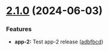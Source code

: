 # [2.1.0](https://github.com/Piwero/sandbox-github-actions/compare/app-2-v2.0.0...app-2-v2.1.0) (2024-06-03)


### Features

* **app-2:** Test app-2 release ([adbfbcd](https://github.com/Piwero/sandbox-github-actions/commit/adbfbcdf575bcc4575404072d53003097db65ce4))

